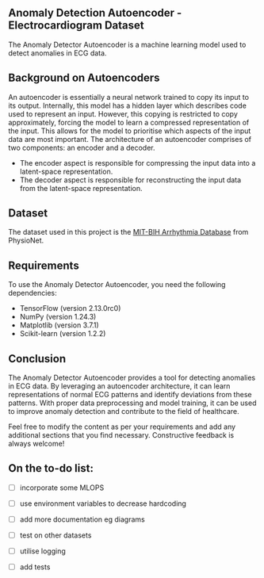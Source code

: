 ## Anomaly Detection Autoencoder - Electrocardiogram Dataset 

The Anomaly Detector Autoencoder is a machine learning model used to detect anomalies in ECG data.

## Background on Autoencoders

An autoencoder is essentially a neural network trained to copy its input to its output. Internally, this model has a hidden layer which describes code used to represent an input. However, this copying is restricted to copy approximately, forcing the model to learn a compressed representation of the input. This allows for the model to prioritise which aspects of the input data are most important.
The architecture of an autoencoder comprises of two components: an encoder and a decoder.
- The encoder aspect is responsible for compressing the input data into a latent-space representation.
- The decoder aspect is responsible for reconstructing the input data from the latent-space representation.

## Dataset
The dataset used in this project is the [MIT-BIH Arrhythmia Database](https://physionet.org/content/mitdb/1.0.0/) from PhysioNet.



## Requirements
To use the Anomaly Detector Autoencoder, you need the following dependencies:

- TensorFlow (version 2.13.0rc0)
- NumPy (version 1.24.3)
- Matplotlib (version 3.7.1)
- Scikit-learn (version 1.2.2)


## Conclusion
The Anomaly Detector Autoencoder provides a tool for detecting anomalies in ECG data. By leveraging an autoencoder architecture, it can learn representations of normal ECG patterns and identify deviations from these patterns. With proper data preprocessing and model training, it can be used to improve anomaly detection and contribute to the field of healthcare.

Feel free to modify the content as per your requirements and add any additional sections that you find necessary. Constructive feedback is always welcome!


## On the to-do list:
- [ ] incorporate some MLOPS 
- [ ] use environment variables to decrease hardcoding
- [ ] add more documentation eg diagrams
- [ ] test on other datasets
- [ ] utilise logging
- [ ] add tests

